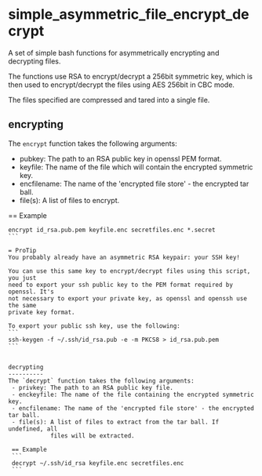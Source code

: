simple_asymmetric_file_encrypt_decrypt
======================================

A set of simple bash functions  for asymmetrically encrypting and decrypting
files.

The functions use RSA to encrypt/decrypt a 256bit symmetric key, which is then
used to encrypt/decrypt the files using AES 256bit in CBC mode.

The files specified are compressed and tared into a single file.

encrypting
----------
The `encrypt` function takes the following arguments:
 - pubkey: The path to an RSA public key in openssl PEM format.
 - keyfile: The name of the file which will contain the encrypted symmetric key.
 - encfilename: The name of the 'encrypted file store' - the encrypted tar ball.
 - file(s): A list of files to encrypt.

== Example
````
encrypt id_rsa.pub.pem keyfile.enc secretfiles.enc *.secret
```

= ProTip
You probably already have an asymmetric RSA keypair: your SSH key!

You can use this same key to encrypt/decrypt files using this script, you just
need to export your ssh public key to the PEM format required by openssl. It's
not necessary to export your private key, as openssl and openssh use the same
private key format.

To export your public ssh key, use the following:
```
ssh-keygen -f ~/.ssh/id_rsa.pub -e -m PKCS8 > id_rsa.pub.pem
```


decrypting
----------
The `decrypt` function takes the following arguments:
 - privkey: The path to an RSA public key file.
 - enckeyfile: The name of the file containing the encrypted symmetric key.
 - encfilename: The name of the 'encrypted file store' - the encrypted tar ball.
 - file(s): A list of files to extract from the tar ball. If undefined, all 
            files will be extracted.

 == Example
 ```
 decrypt ~/.ssh/id_rsa keyfile.enc secretfiles.enc
 ```
